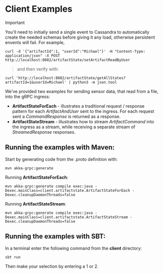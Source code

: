 # Client Examples

> [!IMPORTANT]  
> You'll need to initially send a single event to Cassandra to automatically create the needed schemas before giving it any load, otherwise persistent envents will fail.
> For example, 

```curl -d '{"artifactId":1, "userId":"Michael"}' -H "Content-Type: application/json" -X POST http://localhost:8082/artifactState/setArtifactReadByUser```

> and then verify with:

```curl 'http://localhost:8082/artifactState/getAllStates?artifactId=1&userId=Michael' | python3 -m json.tool```

We’ve provided two examples for sending sensor data, that read from a file, into the gRPC ingress:

- **ArtifactStateForEach** - illustrates a traditional request / response pattern for each *ArtifactAndUser* sent to the ingress. For each request sent a *CommandResponse* is returned as a response.
- **ArtifactStateStream** - illustrates how to stream *ArtifactCommand* into the ingress as a stream, while receiving a separate stream of *StreamedResponse* responses.

## Running the examples with Maven:

Start by generating code from the .proto definition with:

```
mvn akka-grpc:generate
```

Running **ArtifactStateForEach**:
```
mvn akka-grpc:generate compile exec:java -Dexec.mainClass=client.artifactstate.ArtifactStateForEach -Dexec.cleanupDaemonThreads=false
```

Running **ArtifactStateStream**:
```
mvn akka-grpc:generate compile exec:java -Dexec.mainClass=client.artifactstate.ArtifactStateStream -Dexec.cleanupDaemonThreads=false
```


## Running the examples with SBT:

In a terminal enter the following command from the **client** directory:

```
sbt run
```
Then make your selection by entering a 1 or 2.
